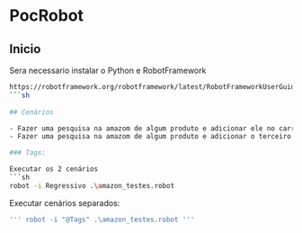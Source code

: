 # PocRobot

## Inicio

Sera necessario instalar o Python e RobotFramework
```sh
https://robotframework.org/robotframework/latest/RobotFrameworkUserGuide.html#installation-instructions
```sh
 
## Cenários

- Fazer uma pesquisa na amazom de algum produto e adicionar ele no carrinho, após isso verificar se o mesmo foi inserido no carrinho.
- Fazer uma pesquisa na amazom de algum produto e adicionar o terceiro produto da lista no carrinho, após isso verificar se o mesmo foi inserido no carrinho e se a quantidade está correta

### Tags: 

Executar os 2 cenários
```sh
robot -i Regressivo .\amazon_testes.robot  
```

Executar cenários separados:

```sh
''' robot -i "@Tags" .\amazon_testes.robot '''
```
